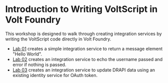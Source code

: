 # Introduction to Writing VoltScript in Volt Foundry

This workshop is designed to walk through creating integration services by writing the VoltScript code directly in Volt Foundry.

- [Lab 01](lab-01.md) creates a simple integration service to return a message element "Hello World".
- [Lab 02](lab-02.md) creates an integration service to echo the username passed and error if nothing is passed.
- [Lab 03](lab-03.md) creates an integration service to update DRAPI data using an existing identity service for OAuth token.
